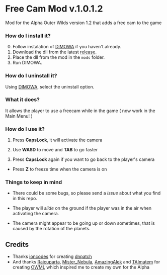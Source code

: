 # Free Cam Mod v.1.0.1.2
Mod for the Alpha Outer Wilds version 1.2 that adds a free cam to the game

### How do I install it?

0. Follow instalation of [DIMOWA](https://github.com/ShoosGun/DIMOWA) if you haven't already. 
1. Download the dll from the latest [release](https://github.com/ShoosGun/FreeCamMod/releases).
2. Place the dll from the mod in the `mods` folder.
3. Run DIMOWA.

### How do I uninstall it?

Using [DIMOWA](https://github.com/ShoosGun/DIMOWA), select the uninstall option.

### What it does?

It allows the player to use a freecam while in the game ( now work in the Main Menu! )

### How do I use it?

1. Press **CapsLock**, it will activate the camera

2. Use **WASD** to move and **TAB** to go faster

3. Press **CapsLock** again if you want to go back to the player's camera

* Press **Z** to freeze time when the camera is on

### Things to keep in mind

- There could be some bugs, so please send a *issue* about what you find in this repo.

- The player will *slide* on the ground if the player was in the air when activating the camera. 

- The camera might appear to be going up or down sometimes, that is caused by the rotation of the planets.
  
 ## Credits
  - Thanks [ioncodes](https://github.com/ioncodes) for creating [dnpatch](https://github.com/ioncodes/dnpatch)
  - And thanks [Raicuparta](https://github.com/Raicuparta), [Mister_Nebula](https://github.com/misternebula), [AmazingAlek](https://github.com/amazingalek) and [TAImatem](https://github.com/TAImatem) for creating [OWML](https://github.com/amazingalek/owml) which inspired me to create my own for the Alpha 
  
  
